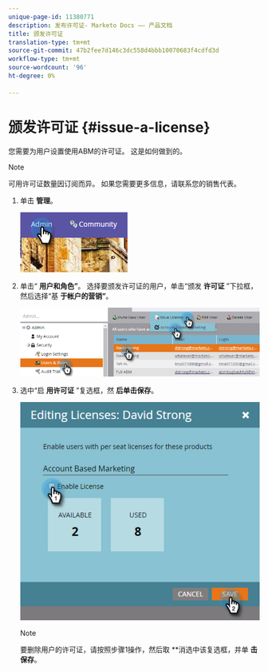 ```yaml
---
unique-page-id: 11380771
description: 发布许可证- Marketo Docs —— 产品文档
title: 颁发许可证
translation-type: tm+mt
source-git-commit: 47b2fee7d146c3dc558d4bbb10070683f4cdfd3d
workflow-type: tm+mt
source-wordcount: '96'
ht-degree: 0%

---
```



# 颁发许可证 {#issue-a-license}

您需要为用户设置使用ABM的许可证。 这是如何做到的。

>[!NOTE]
>
>可用许可证数量因订阅而异。 如果您需要更多信息，请联系您的销售代表。

1. 单击 **管理**。

   ![](assets/one.png)

1. 单击“ **用户和角色”**。 选择要颁发许可证的用户，单击“颁发 **许可证** ”下拉框，然后选择“基 **于帐户的营销”**。

   ![](assets/two.png)

1. 选中“启 **用许可证** ”复选框，然 **后单击保存**。

   ![](assets/three.png)

   >[!NOTE]
   >
   >要删除用户的许可证，请按照步骤1操作，然后取 **&#x200B;消选中该复选框，并单 **击保存**。

